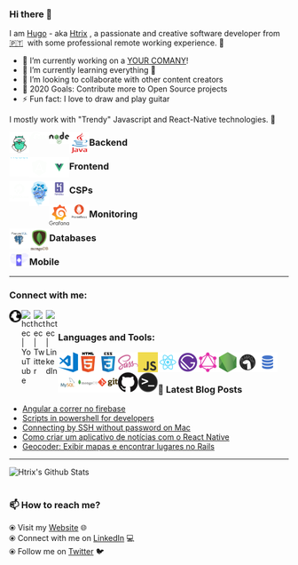 ### Hi there 👋


I am [Hugo](https://hctec.pt/) - aka [Htrix][website] , a passionate and creative software developer from [🇵🇹](https://en.wikipedia.org/wiki/Portugal)&nbsp; with some professional remote working experience. 🎯

- 🔭 I’m currently working on a [YOUR COMANY][website]!
- 🌱 I’m currently learning everything 🤣
- 👯 I’m looking to collaborate with other content creators
- 🥅 2020 Goals: Contribute more to Open Source projects
- ⚡ Fun fact: I love to draw and play guitar 

I mostly work with "Trendy" Javascript and React-Native technologies. 🚀

 

<a href="https://golang.org/" target="_blank" >
<img align="left" alt="Golang" width="36px" src="https://raw.githubusercontent.com/clio19/bio/master/assets/golang.gif" />
</a>
<a href="https://rubyonrails.org/" target="_blank" >
  <img align="left" alt="Golang" width="36px" src="https://raw.githubusercontent.com/clio19/bio/master/assets/rails.gif" />
   </a>
<a href="https://nodejs.org" target="_blank" >
<img align="left" alt="NodeJS" width="36px" src="https://raw.githubusercontent.com/clio19/bio/master/assets/Node_logo_NodeJS.png"  />
  </a>
<a href="https://www.java.com/pt_PT/" target="_blank" >
<img align="left" alt="NodeJS" width="36px" src="https://raw.githubusercontent.com/clio19/bio/master/assets/java-logo.gif"   />
  </a>

 ### Backend

  <a href="https://reactjs.org/" target="_blank" >
    <img align="left" width="36px"  alt="React"  src="https://raw.githubusercontent.com/clio19/bio/master/assets/react.gif" />
  </a>
     <a href="https://angular.io/" target="_blank" >
    <img align="left" width="36px" src="https://raw.githubusercontent.com/clio19/bio/master/assets/angular.gif" /> 
  </a>
  <a href="https://vuejs.org/" target="_blank" >
    <img  align="left" width="36px" src="https://raw.githubusercontent.com/clio19/bio/master/assets/vue.gif"  /> 
  </a>
  
### Frontend
  

  <a href="https://bit.ly/2W7a91W" target="_blank" >
    <img align="left" width="36px" src="https://raw.githubusercontent.com/clio19/bio/master/assets/do.gif" />
  </a>
   <a href="https://www.docker.com/" target="_blank" >
    <img align="left" width="36px" src="https://raw.githubusercontent.com/clio19/bio/master/assets/docker.gif"  /> 
  </a>
  <a href="https://heroku.com/" target="_blank" >
    <img align="left" width="36px" src="https://raw.githubusercontent.com/clio19/bio/master/assets/heroku.gif" />
  </a>
 
### CSPs
 
  <a href="https://grafana.com/" target="_blank" >
    <img  align="left" width="36px" src="https://raw.githubusercontent.com/clio19/bio/master/assets/grafana.gif"  />
  </a>
  <a href="https://prometheus.io/" target="_blank" >
    <img align="left" width="36px" src="https://raw.githubusercontent.com/clio19/bio/master/assets/prometheus.gif" />
  </a>

### Monitoring

 <p float="left">
  <a href="https://www.postgresql.org/" target="_blank" >
    <img align="left" width="36px" src="https://raw.githubusercontent.com/clio19/bio/master/assets/postgresql.gif" />
  </a>

  <a href="https://www.mongodb.com/" target="_blank" >
    <img align="left" width="36px" src="https://raw.githubusercontent.com/clio19/bio/master/assets/mongo.gif" />
  </a>
</p>

### Databases

  <a href="https://www.android.com/" target="_blank" >
    <img align="left" width="36px" src="https://raw.githubusercontent.com/clio19/bio/master/assets/android.png"  />
  </a>
  

 ### Mobile
 ---
 ### Connect with me:
  
[<img align="left" alt="tecdreams.com" width="22px" src="https://raw.githubusercontent.com/iconic/open-iconic/master/svg/globe.svg" />][website]
[<img align="left" alt="hctec | YouTube" width="22px" src="https://cdn.jsdelivr.net/npm/simple-icons@v3/icons/youtube.svg" />][youtube]
[<img align="left" alt="hctec | Twitter" width="22px" src="https://cdn.jsdelivr.net/npm/simple-icons@v3/icons/twitter.svg" />][twitter]
[<img align="left" alt="hctec | LinkedIn" width="22px" src="https://cdn.jsdelivr.net/npm/simple-icons@v3/icons/linkedin.svg" />][linkedin]

<br />

### Languages and Tools:

<img align="left" alt="Visual Studio Code" width="36px" src="https://raw.githubusercontent.com/github/explore/80688e429a7d4ef2fca1e82350fe8e3517d3494d/topics/visual-studio-code/visual-studio-code.png" />
<img align="left" alt="HTML5" width="36px" src="https://raw.githubusercontent.com/github/explore/80688e429a7d4ef2fca1e82350fe8e3517d3494d/topics/html/html.png" />
<img align="left" alt="CSS3" width="36px" src="https://raw.githubusercontent.com/github/explore/80688e429a7d4ef2fca1e82350fe8e3517d3494d/topics/css/css.png" />
<img align="left" alt="Sass" width="36px" src="https://raw.githubusercontent.com/github/explore/80688e429a7d4ef2fca1e82350fe8e3517d3494d/topics/sass/sass.png" />
<img align="left" alt="JavaScript" width="36px" src="https://raw.githubusercontent.com/github/explore/80688e429a7d4ef2fca1e82350fe8e3517d3494d/topics/javascript/javascript.png" />
<img align="left" alt="React" width="36px" src="https://raw.githubusercontent.com/github/explore/80688e429a7d4ef2fca1e82350fe8e3517d3494d/topics/react/react.png" />
<img align="left" alt="Gatsby" width="36px" src="https://raw.githubusercontent.com/github/explore/e94815998e4e0713912fed477a1f346ec04c3da2/topics/gatsby/gatsby.png" />
<img align="left" alt="GraphQL" width="36px" src="https://raw.githubusercontent.com/github/explore/80688e429a7d4ef2fca1e82350fe8e3517d3494d/topics/graphql/graphql.png" />
<img align="left" alt="Node.js" width="36px" src="https://raw.githubusercontent.com/github/explore/80688e429a7d4ef2fca1e82350fe8e3517d3494d/topics/nodejs/nodejs.png" />
<img align="left" alt="Deno" width="36px" src="https://raw.githubusercontent.com/github/explore/361e2821e2dea67711cde99c9c40ed357061cf27/topics/deno/deno.png" />
<img align="left" alt="SQL" width="36px" src="https://raw.githubusercontent.com/github/explore/80688e429a7d4ef2fca1e82350fe8e3517d3494d/topics/sql/sql.png" />
<img align="left" alt="MySQL" width="36px" src="https://raw.githubusercontent.com/github/explore/80688e429a7d4ef2fca1e82350fe8e3517d3494d/topics/mysql/mysql.png" />
<img align="left" alt="MongoDB" width="36px" src="https://raw.githubusercontent.com/github/explore/80688e429a7d4ef2fca1e82350fe8e3517d3494d/topics/mongodb/mongodb.png" />
<img align="left" alt="Git" width="36px" src="https://raw.githubusercontent.com/github/explore/80688e429a7d4ef2fca1e82350fe8e3517d3494d/topics/git/git.png" />
<img align="left" alt="GitHub" width="36px" src="https://raw.githubusercontent.com/github/explore/78df643247d429f6cc873026c0622819ad797942/topics/github/github.png" />
<img align="left" alt="HTML5" width="36px" src="https://raw.githubusercontent.com/github/explore/80688e429a7d4ef2fca1e82350fe8e3517d3494d/topics/terminal/terminal.png" />

<br />
<br />

### 📕 Latest Blog Posts
<!-- BLOG-POST-LIST:START -->
- [Angular a correr no firebase](https://tecdreams.com/angular-a-correr-no-firebase/?utm_source=rss&utm_medium=rss&utm_campaign=angular-a-correr-no-firebase)
- [Scripts in powershell for developers](https://tecdreams.com/scripts-in-powershell-for-developers/?utm_source=rss&utm_medium=rss&utm_campaign=scripts-in-powershell-for-developers)
- [Connecting by SSH without password on Mac](https://tecdreams.com/connecting-by-ssh-without-password-on-mac/?utm_source=rss&utm_medium=rss&utm_campaign=connecting-by-ssh-without-password-on-mac)
- [Como criar um aplicativo de notícias com o React Native](https://tecdreams.com/como-criar-um-aplicativo-de-noticias-com-o-react-native/?utm_source=rss&utm_medium=rss&utm_campaign=como-criar-um-aplicativo-de-noticias-com-o-react-native)
- [Geocoder: Exibir mapas e encontrar lugares no Rails](https://tecdreams.com/geocoder-exibir-mapas-e-encontrar-lugares-no-rails/?utm_source=rss&utm_medium=rss&utm_campaign=geocoder-exibir-mapas-e-encontrar-lugares-no-rails)
<!-- BLOG-POST-LIST:END -->

---


<img align="left" alt="Htrix's Github Stats" src="https://github-readme-stats.vercel.app/api?username=clio19&show_icons=true&hide_border=true" />
  
<br />
<br />

### 📫 How to reach me? 

  ⦿ Visit my [Website](https://tecdreams.com) 🌐 <br>
  ⦿ Connect with me on [LinkedIn](https://www.linkedin.com/in/htrixe/) 💻 <br>
  ⦿ Follow me on [Twitter](https://twitter.com/htrixe) 🐦 <br>
  
  
  
[website]: https://hctec.pt
[twitter]: hhttps://twitter.com/htrixe
[youtube]: https://www.youtube.com/channel/UCGyOlxpY2isQUrTzW5Tking
[linkedin]: https://linkedin.com/in/htrixe

